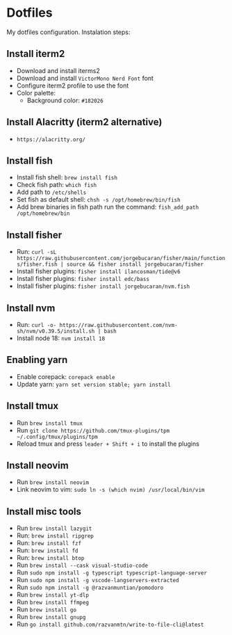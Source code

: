 # Dotfiles

My dotfiles configuration. Instalation steps:

## Install iterm2
- Download and install iterms2
- Download and install `VictorMono Nerd Font` font
- Configure iterm2 profile to use the font
- Color palette:
  - Background color: `#182026`

## Install Alacritty (iterm2 alternative)
- `https://alacritty.org/`

## Install fish
- Install fish shell: `brew install fish`
- Check fish path: `which fish`
- Add path to `/etc/shells`
- Set fish as default shell: `chsh -s /opt/homebrew/bin/fish`
- Add brew binaries in fish path run the command: `fish_add_path /opt/homebrew/bin`

## Install fisher
- Run: `curl -sL https://raw.githubusercontent.com/jorgebucaran/fisher/main/functions/fisher.fish | source && fisher install jorgebucaran/fisher`
- Install fisher plugins: `fisher install ilancosman/tide@v6`
- Install fisher plugins: `fisher install edc/bass`
- Install fisher plugins: `fisher install jorgebucaran/nvm.fish`

## Install nvm
- Run: `curl -o- https://raw.githubusercontent.com/nvm-sh/nvm/v0.39.5/install.sh | bash`
- Install node 18: `nvm install 18`

## Enabling yarn
- Enable corepack: `corepack enable`
- Update yarn: `yarn set version stable; yarn install`

## Install tmux
- Run `brew install tmux`
- Run `git clone https://github.com/tmux-plugins/tpm ~/.config/tmux/plugins/tpm`
- Reload tmux and press `leader + Shift + i` to install the plugins

## Install neovim
- Run `brew install neovim`
- Link neovim to vim: `sudo ln -s (which nvim) /usr/local/bin/vim`

## Install misc tools
- Run `brew install lazygit`
- Run: `brew install ripgrep`
- Run: `brew install fzf`
- Run: `brew install fd`
- Run: `brew install btop`
- Run `brew install --cask visual-studio-code`
- Run `sudo npm install -g typescript typescript-language-server`
- Run `sudo npm install -g vscode-langservers-extracted`
- Run `sudo npm install -g @razvanmuntian/pomodoro`
- Run `brew install yt-dlp`
- Run `brew install ffmpeg`
- Run `brew install go`
- Run `brew install gnupg`
- Run `go install github.com/razvanmtn/write-to-file-cli@latest`
